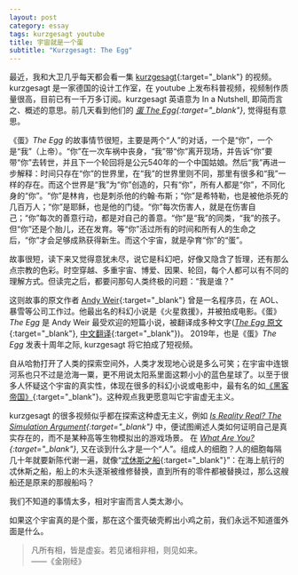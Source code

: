 ```yaml
---
layout: post
category: essay
tags: kurzgesagt youtube
title: 宇宙就是一个蛋
subtitle: "Kurzgesagt: The Egg"
---
```


最近，我和大卫几乎每天都会看一集 [kurzgesagt](https://www.youtube.com/channel/UCsXVk37bltHxD1rDPwtNM8Q){:target="_blank"} 的视频。kurzgesagt 是一家德国的设计工作室，在 youtube 上发布科普视频，视频制作质量很高，目前已有一千万多订阅。kurzgesagt 英语意为 In a Nutshell, 即简而言之、概述的意思。前几天看到他们的 *[蛋 The Egg](https://www.youtube.com/watch?v=h6fcK_fRYaI){:target="_blank"}*, 觉得挺有意思。

《蛋》*The Egg* 的故事情节很短，主要是两个“人”的对话，一个是“你”，一个是“我”（上帝）。“你”在一次车祸中丧身，“我”带“你”离开现场，并告诉“你”要带“你”去转世，并且下一个轮回将是公元540年的一个中国姑娘。然后“我”再进一步解释：时间只存在“你”的世界里，在“我”的世界里则不同，那里有很多和“我”一样的存在。而这个世界是“我”为“你”创造的，只有“你”，所有人都是“你”，不同化身的“你”。“你”是林肯，也是刺杀他的约翰·布斯；“你”是希特勒，也是被他杀死的几百万人；“你”是耶稣，也是他的门徒。“你”每次伤害人，就是在伤害自己；“你”每次的善意行动，都是对自己的善意。“你”是“我”的同类，“我”的孩子。但“你”还是个胎儿，还在发育。等“你”活过所有的时间和所有人的生命之后，“你”才会足够成熟获得新生。而这个宇宙，就是孕育“你”的“蛋”。

故事很短，读下来又觉得意犹未尽，说它是科幻吧，好像又隐含了哲理，还有那么点宗教的色彩。时空穿越、多重宇宙、博爱、因果、轮回，每个人都可以有不同的理解方式。但读完之后，都要问那句人类终极的问题：“我是谁？”

这则故事的原文作者 [Andy Weir](https://en.wikipedia.org/wiki/Andy_Weir){:target="_blank"} 曾是一名程序员，在 AOL、暴雪等公司工作过。他最出名的科幻小说是《火星救援》，并被拍成电影。《蛋》*The Egg* 是 Andy Weir 最受欢迎的短篇小说，被翻译成多种文字([*The Egg* 原文](http://www.galactanet.com/oneoff/theegg_mod.html){:target="_blank"}, [中文翻译](http://www.galactanet.com/oneoff/theegg_zh.html){:target="_blank"})。 2019年，也是《蛋》*The Egg* 发表十周年之际, kurzgesagt 将它拍成了短视频。

自从哈勃打开了人类的探索空间外，人类才发现地心说是多么可笑；在宇宙中连银河系也只不过是沧海一粟，更不用说太阳系里面这颗小小的蓝色星球了。以至于很多人怀疑这个宇宙的真实性，体现在很多的科幻小说或电影中，最有名的如[《黑客帝国》](https://zh.wikipedia.org/zh/%E9%BB%91%E5%AE%A2%E5%B8%9D%E5%9B%BD){:target="_blank"}。这种观点我更愿意叫它宇宙虚无主义。

kurzgesagt 的很多视频似乎都在探索这种虚无主义，例如 *[Is Reality Real? The Simulation Argument](https://www.youtube.com/watch?v=tlTKTTt47WE){:target="_blank"}* 中，便试图阐述人类如何证明自己是真实存在的，而不是某种高等生物模拟出的游戏场景。 在 *[What Are You?](https://www.youtube.com/watch?v=JQVmkDUkZT4){:target="_blank"}*, 又在谈到什么才是一个“人”。组成人的细胞？人的细胞每隔几十年就要新陈代谢一遍，就像“[忒休斯之船](https://zh.wikipedia.org/wiki/%E5%BF%92%E4%BF%AE%E6%96%AF%E4%B9%8B%E8%88%B9){:target="_blank"}”：在海上航行的忒休斯之船，船上的木头逐渐被维修替换，直到所有的零件都被替换过，那么这艘船还是原来的那艘船吗？

我们不知道的事情太多，相对宇宙而言人类太渺小。

如果这个宇宙真的是个蛋，那在这个蛋壳破壳孵出小鸡之前，我们永远不知道蛋外面是什么。

> 凡所有相，皆是虚妄。若见诸相非相，则见如来。    
> ——《金刚经》
